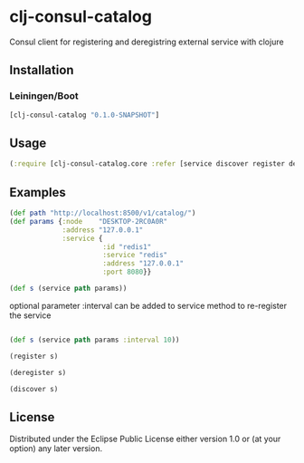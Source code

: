 # clj-consul-catalog

Consul client for registering and deregistring external service with clojure

## Installation

### Leiningen/Boot

```clojure
[clj-consul-catalog "0.1.0-SNAPSHOT"]
```

## Usage

```clojure
(:require [clj-consul-catalog.core :refer [service discover register deregister]])
```

## Examples


```clojure
(def path "http://localhost:8500/v1/catalog/")
(def params {:node    "DESKTOP-2RC0A0R"
             :address "127.0.0.1"
             :service {
                       :id "redis1"
                       :service "redis"
                       :address "127.0.0.1"
                       :port 8080}}

(def s (service path params))
```

optional parameter :interval <value> can be added to service method to re-register the service

```clojure

(def s (service path params :interval 10))

```


```clojure
(register s)
```
```clojure
(deregister s)
```

```clojure
(discover s)
```




## License


Distributed under the Eclipse Public License either version 1.0 or (at
your option) any later version.
